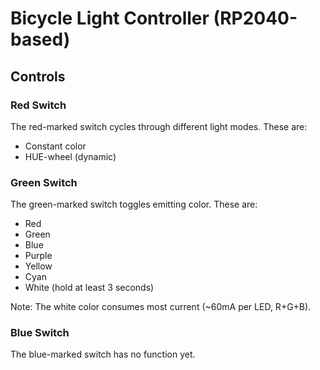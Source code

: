 # Bicycle Light Controller (RP2040-based)

## Controls

### Red Switch

The red-marked switch cycles through different light modes. These are:

- Constant color
- HUE-wheel (dynamic)

### Green Switch

The green-marked switch toggles emitting color. These are:

- Red
- Green
- Blue
- Purple
- Yellow
- Cyan
- White (hold at least 3 seconds)

Note: The white color consumes most current (~60mA per LED, R+G+B).

### Blue Switch

The blue-marked switch has no function yet.
